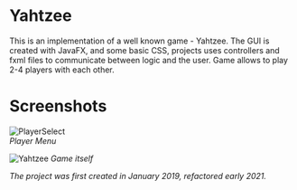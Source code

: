 # Yahtzee
This is an implementation of a well known game - Yahtzee. The GUI is created with JavaFX, and some basic CSS, projects uses controllers and fxml files to communicate between logic and the user. Game allows to play 2-4 players with each other. 

# Screenshots
![PlayerSelect](https://user-images.githubusercontent.com/42720598/111069090-b5e76380-84cb-11eb-8875-5ec531ada88d.png)  
*Player Menu*

![Yahtzee](https://user-images.githubusercontent.com/42720598/111067086-bb8c7b80-84c2-11eb-8022-772c21b1474a.png)
*Game itself*

*The project was first created in January 2019, refactored early 2021.*
